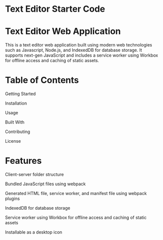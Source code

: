 # Text Editor Starter Code

# Text Editor Web Application

This is a text editor web application built using modern web technologies such as Javascript, Node.js, and IndexedDB for database storage. It supports next-gen JavaScript and includes a service worker using Workbox for offline access and caching of static assets.

# Table of Contents

Getting Started

Installation

Usage

Built With

Contributing

License



# Features
Client-server folder structure

Bundled JavaScript files using webpack

Generated HTML file, service worker, and manifest file using webpack plugins

IndexedDB for database storage

Service worker using Workbox for offline access and caching of static assets

Installable as a desktop icon

